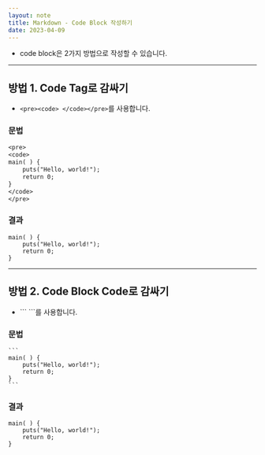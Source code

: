 ```yaml
---
layout: note
title: Markdown - Code Block 작성하기
date: 2023-04-09
---
```





- code block은 2가지 방법으로 작성할 수 있습니다.




---




## 방법 1. Code Tag로 감싸기

- `<pre><code> </code></pre>`를 사용합니다.


### 문법

```txt
<pre>
<code>
main( ) {
    puts("Hello, world!");
    return 0;
}
</code>
</pre>
```


### 결과

<pre><code>main( ) {
    puts("Hello, world!");
    return 0;
}</code></pre>




---




## 방법 2. Code Block Code로 감싸기

- \`\`\` \`\`\`를 사용합니다.


### 문법

<pre><code class='language-plaintext'>```
main( ) {
    puts("Hello, world!");
    return 0;
}
```</code></pre>


### 결과

```
main( ) {
    puts("Hello, world!");
    return 0;
}
```
